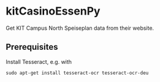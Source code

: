 # kitCasinoEssenPy

 Get KIT Campus North Speiseplan data from their website.



## Prerequisites 

Install Tesseract, e.g. with

`sudo apt-get install tesseract-ocr tesseract-ocr-deu`

